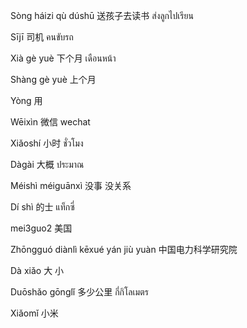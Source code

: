 
Sòng háizi qù dúshū
送孩子去读书
ส่งลูกไปเรียน

Sījī
司机
คนขับรถ

Xià gè yuè
下个月
เดือนหน้า

Shàng gè yuè
上个月

Yòng
用

Wēixìn
微信
wechat

Xiǎoshí
小时
ชั่วโมง

Dàgài
大概
ประมาณ

Méishì méiguānxì
没事  没关系

Dí shì
的士
แท็กซี่

mei3guo2
美国

Zhōngguó diànlì kēxué yán jiù yuàn
中国电力科学研究院

Dà xiǎo
大  小

Duōshǎo gōnglǐ
多少公里
กี่กิโลเมตร

Xiǎomǐ
小米
